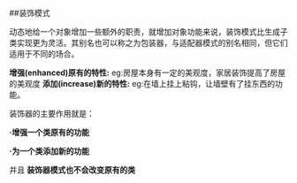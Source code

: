 ##装饰模式

动态地给一个对象增加一些额外的职责，就增加对象功能来说，装饰模式比生成子类实现更为灵活。其别名也可以称之为包装器，与适配器模式的别名相同，但它们适用于不同的场合。

**增强(enhanced)原有的特性:** eg:房屋本身有一定的美观度，家居装饰提高了房屋的美观度
**添加(increase)新的特性:** eg:在墙上挂上粘钩，让墙壁有了挂东西的功能。

装饰器的主要作用就是：

**·增强一个类原有的功能**

**·为一个类添加新的功能**

并且 **装饰器模式也不会改变原有的类**